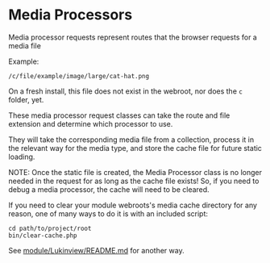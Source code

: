 # Media Processors

Media processor requests represent routes that the browser requests for a media file

Example:

`/c/file/example/image/large/cat-hat.png`

On a fresh install, this file does not exist in the webroot, nor does the `c` folder, yet.

These media processor request classes can take the route and file extension and determine which processor to use.

They will take the corresponding media file from a collection, process it in the relevant way for the media type, and store the cache file for future static loading.

NOTE: Once the static file is created, the Media Processor class is no longer needed in the request for as long as the cache file exists! So, if you need to debug a media processor, the cache will need to be cleared.

If you need to clear your module webroots's media cache directory for any reason, one of many ways to do it is with an included script:

```shell
cd path/to/project/root
bin/clear-cache.php
```

See [module/Lukinview/README.md](../../../Lukinview/README.md) for another way.
